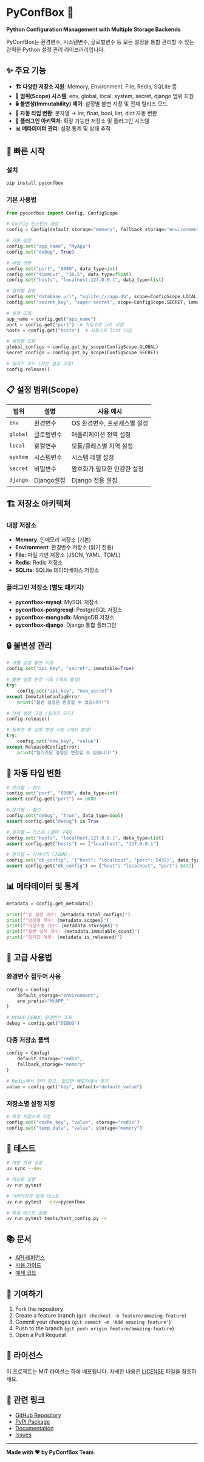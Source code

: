 # PyConfBox 🎯

**Python Configuration Management with Multiple Storage Backends**

PyConfBox는 환경변수, 시스템변수, 글로벌변수 등 모든 설정을 통합 관리할 수 있는 강력한 Python 설정 관리 라이브러리입니다.

## ✨ 주요 기능

- **🏗️ 다양한 저장소 지원**: Memory, Environment, File, Redis, SQLite 등
- **🎯 범위(Scope) 시스템**: env, global, local, system, secret, django 범위 지원
- **🔒 불변성(Immutability) 제어**: 설정별 불변 지정 및 전체 릴리즈 모드
- **🔄 자동 타입 변환**: 문자열 → int, float, bool, list, dict 자동 변환
- **🔌 플러그인 아키텍처**: 확장 가능한 저장소 및 플러그인 시스템
- **📊 메타데이터 관리**: 설정 통계 및 상태 추적

## 🚀 빠른 시작

### 설치

```bash
pip install pyconfbox
```

### 기본 사용법

```python
from pyconfbox import Config, ConfigScope

# Config 인스턴스 생성
config = Config(default_storage="memory", fallback_storage="environment")

# 기본 설정
config.set("app_name", "MyApp")
config.set("debug", True)

# 타입 변환
config.set("port", "8080", data_type=int)
config.set("timeout", "30.5", data_type=float)
config.set("hosts", "localhost,127.0.0.1", data_type=list)

# 범위별 설정
config.set("database_url", "sqlite:///app.db", scope=ConfigScope.LOCAL)
config.set("secret_key", "super-secret", scope=ConfigScope.SECRET, immutable=True)

# 설정 조회
app_name = config.get("app_name")
port = config.get("port")  # 자동으로 int 타입
hosts = config.get("hosts")  # 자동으로 list 타입

# 범위별 조회
global_configs = config.get_by_scope(ConfigScope.GLOBAL)
secret_configs = config.get_by_scope(ConfigScope.SECRET)

# 릴리즈 모드 (모든 설정 고정)
config.release()
```

## 📋 설정 범위(Scope)

| 범위 | 설명 | 사용 예시 |
|------|------|-----------|
| `env` | 환경변수 | OS 환경변수, 프로세스별 설정 |
| `global` | 글로벌변수 | 애플리케이션 전역 설정 |
| `local` | 로컬변수 | 모듈/클래스별 지역 설정 |
| `system` | 시스템변수 | 시스템 레벨 설정 |
| `secret` | 비밀변수 | 암호화가 필요한 민감한 설정 |
| `django` | Django설정 | Django 전용 설정 |

## 🏗️ 저장소 아키텍처

### 내장 저장소
- **Memory**: 인메모리 저장소 (기본)
- **Environment**: 환경변수 저장소 (읽기 전용)
- **File**: 파일 기반 저장소 (JSON, YAML, TOML)
- **Redis**: Redis 저장소
- **SQLite**: SQLite 데이터베이스 저장소

### 플러그인 저장소 (별도 패키지)
- **pyconfbox-mysql**: MySQL 저장소
- **pyconfbox-postgresql**: PostgreSQL 저장소
- **pyconfbox-mongodb**: MongoDB 저장소
- **pyconfbox-django**: Django 통합 플러그인

## 🔒 불변성 관리

```python
# 개별 설정 불변 지정
config.set("api_key", "secret", immutable=True)

# 불변 설정 변경 시도 (예외 발생)
try:
    config.set("api_key", "new_secret")
except ImmutableConfigError:
    print("불변 설정은 변경할 수 없습니다!")

# 전체 설정 고정 (릴리즈 모드)
config.release()

# 릴리즈 후 설정 변경 시도 (예외 발생)
try:
    config.set("new_key", "value")
except ReleasedConfigError:
    print("릴리즈된 설정은 변경할 수 없습니다!")
```

## 🔄 자동 타입 변환

```python
# 문자열 → 정수
config.set("port", "8080", data_type=int)
assert config.get("port") == 8080

# 문자열 → 불린
config.set("debug", "true", data_type=bool)
assert config.get("debug") is True

# 문자열 → 리스트 (콤마 구분)
config.set("hosts", "localhost,127.0.0.1", data_type=list)
assert config.get("hosts") == ["localhost", "127.0.0.1"]

# 문자열 → 딕셔너리 (JSON)
config.set("db_config", '{"host": "localhost", "port": 5432}', data_type=dict)
assert config.get("db_config") == {"host": "localhost", "port": 5432}
```

## 📊 메타데이터 및 통계

```python
metadata = config.get_metadata()

print(f"총 설정 개수: {metadata.total_configs}")
print(f"범위별 개수: {metadata.scopes}")
print(f"저장소별 개수: {metadata.storages}")
print(f"불변 설정 개수: {metadata.immutable_count}")
print(f"릴리즈 여부: {metadata.is_released}")
```

## 🔌 고급 사용법

### 환경변수 접두어 사용

```python
config = Config(
    default_storage="environment",
    env_prefix="MYAPP_"
)

# MYAPP_DEBUG 환경변수 조회
debug = config.get("DEBUG")
```

### 다중 저장소 폴백

```python
config = Config(
    default_storage="redis",
    fallback_storage="memory"
)

# Redis에서 먼저 찾고, 없으면 메모리에서 찾기
value = config.get("key", default="default_value")
```

### 저장소별 설정 지정

```python
# 특정 저장소에 저장
config.set("cache_key", "value", storage="redis")
config.set("temp_data", "value", storage="memory")
```

## 🧪 테스트

```bash
# 개발 환경 설정
uv sync --dev

# 테스트 실행
uv run pytest

# 커버리지와 함께 테스트
uv run pytest --cov=pyconfbox

# 특정 테스트 실행
uv run pytest tests/test_config.py -v
```

## 📚 문서

- [API 레퍼런스](docs/api/)
- [사용 가이드](docs/guides/)
- [예제 코드](docs/examples/)

## 🤝 기여하기

1. Fork the repository
2. Create a feature branch (`git checkout -b feature/amazing-feature`)
3. Commit your changes (`git commit -m 'Add amazing feature'`)
4. Push to the branch (`git push origin feature/amazing-feature`)
5. Open a Pull Request

## 📄 라이선스

이 프로젝트는 MIT 라이선스 하에 배포됩니다. 자세한 내용은 [LICENSE](LICENSE) 파일을 참조하세요.

## 🔗 관련 링크

- [GitHub Repository](https://github.com/dan1901/pyconfbox)
- [PyPI Package](https://pypi.org/project/pyconfbox/)
- [Documentation](https://github.com/dan1901/pyconfbox/tree/main/docs)
- [Issues](https://github.com/dan1901/pyconfbox/issues)

---

**Made with ❤️ by PyConfBox Team**
